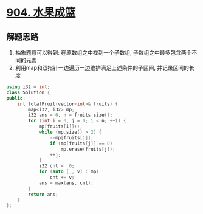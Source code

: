 # [904. 水果成篮](https://leetcode.cn/problems/fruit-into-baskets/)

## 解题思路

1. 抽象题意可以得到:  在原数组之中找到一个子数组, 子数组之中最多包含两个不同的元素
1. 利用map和双指针一边遍历一边维护满足上述条件的子区间, 并记录区间的长度

```cpp
using i32 = int;
class Solution {
public:
    int totalFruit(vector<int>& fruits) {
        map<i32, i32> mp;
        i32 ans = 0, n = fruits.size();
        for (int i = 0, j = 0; i < n; ++i) {
            mp[fruits[i]]++;
            while (mp.size() > 2) {
                --mp[fruits[j]];
                if (mp[fruits[j]] == 0)
                    mp.erase(fruits[j]);
                ++j;
            }
            i32 cnt =  0;
            for (auto [_, v] : mp) 
                cnt += v;
            ans = max(ans, cnt);
        }
        return ans;
    }
};

```